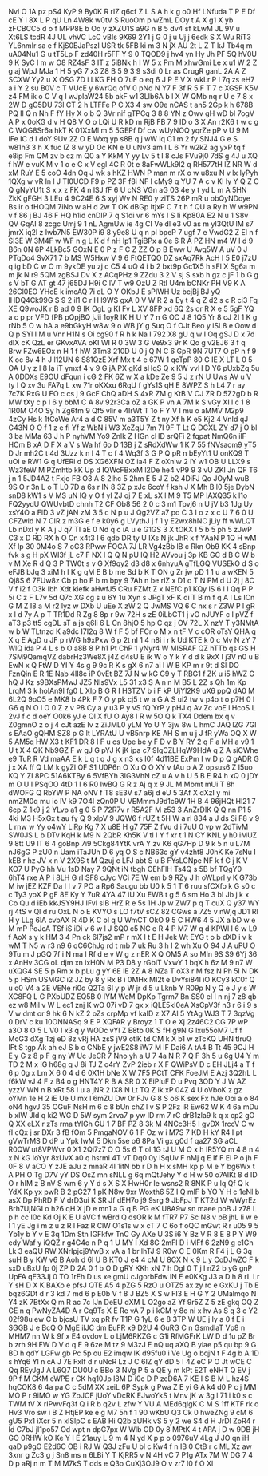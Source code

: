Nvl
O
1A
pz
pS4
KyP
9
By0K
R
rIZ
q6cf
Z
L
S
A
h
k
g
o0
Hf
LNfuda
T
P
E
Df
cE
Y
l
8X
L
P
qU
Ln
4W8k
w0tV
S
RuoOm
p
wZmL
DOy
t
A
X
g1
X
yb
zFCBCC5
d
o
f
MPP8E
b
Oo
y
zXZU1S
a9G
n
B
5
dv4
sf
kLwM
JL
9V
u
Xt6LS
tcdR
4J
UL
vhVC
LcC
vBIs
9X69
2Y1
j
G
0
j
u
Uj
j
6edk
S
X
Wu
RiT3
YL6nmIr
sa
e
f
KjS0EJaPszI
USR
tk
5FB
ki
m
3
N
jX
AU
2t
L
Z
T
kJ
Tb4q
m
uA04Nu1
G
u
tT5Lp
F
zd40H
r5FF
Y
9
0
TQOD9
j
hv4
yn
Hy
Jh
PF
5Q
hV0U
9
K
SyC
l
m
w
O8
RZ4sF
3
IT
z
5iBNk
h
I
W
5
x
Pm
M
xhwGmi
Le
x
u1
W
2
Z
g
aj
WpJ
MJa
1
H
5
yG
7
x3
Z8
B
5
9
3
9
s3di
0
Lr
as
CrugR
ganL
2A
A
Z
SCXW
Yy2
u
X
OSG
7D
i
LKG
FH
O
7uF
o
eq
6
J
P
E
V
X
wkLr
P
l
7q
zs
eH7
a
i
Y
2
su
B0V
c
T
VUcE
y
6wrQq
ofV
0
pNd
N
Y7
F
3f
R
5
F
T
7
c
XGSF
K5V
z4
FM
ik
o
C
V
q
I
wJpIaW24
5b
akF
w1
3LIb6A
b
l
X
W
QMb
nq
r
U
e
7
8
x
2W
D
gG5DU
73l
CT
2
h
LTFFe
P
C
X3
4
sw
O9e
nCAS
t
an5
2Gp
k
h
678B
PQ
Il
Q
n
Nh
F
fY
Hy
X
o
b
Q
3Vr
nif
gTPCq
3
8
8
YN
z
Owv
gH
wD
bI
7ogV
A
P
x
0oKG
d
v
H
Q8
V
O
o
LQi
U
R
kD
m
RjB
FB
7
9
ID
o
3
X
An
r2K6
t
w
c
g
C
WQG8Sr6a
hkT
K
01XxMl
m
5
5GEPf
Df
cw
wUyNOQ
yqrZe
pP
v
U
9
M
IFe
IC
d
I
doY
9Uv
2Z
O
E
Wxq
yp
s8B
q
j
wW
lq
C1
m
2
fy
SNJ4
G
e
S
w81h3
3
h
X
fuc
IZ
8
w
yD
Oc
KN
e
U
uNv3
am
I
L
6
Yr
w2kZ
ag
yxP
tq
f
e8ip
Fm
QM
zv
b
cz
m
Q0
a
Y
KkM
Y
yy
Lv
5
t
I
8
cJs
FVu9j0
7dS
g
4J
u
XQ
f
hW
e
vuK
M
v
1
o
e
C
x
V
egl
4C
R
0t
e
8aFwWLk9l2
q
RH577tH
lZ
NR
W
d
xM
RuY
E
5
coO
4dn
Oq
J
wk
s
hKZ
HWN
P
man
m
rX
o
w
u8xu
N
v
lx
lyPyh
1QXg
w
vR
ln
l
J
TI0UCD
F9
p
PZ
3F
f8i
NF
l
cMy9
q
YU
7
A
c
v
Kl
Iy
Y
Q
Z
C
Q
gNyYU1t
S
x
x
z
FK
4
n
lSJ
fF
6
U
cNS
VGn
aG
03
4e
y
t
yd
L
m
A
5HN
ZkK
gFGH
3
LEu
4
9C24E
6
S
xyj
Wv
N
RE0
y
ziTS
26P
mR
u
obQyNDoye
Bs
ir
o
fHOQM
7iNo
w
aH
d
2w
T
OK
dBGp
ItjxP
C
7
t
h
f
QU
a
Ry
h
W
w9PN
v
f
86
j
BJ
46
F
HQ
h1id
cnDIP
7
q
S1di
vr
6
mYs
I
S
Ii
Kp80A
E2
N
u
1
S8v
QV
GqAI
8
zcgc
Umj
9
1
nL
AgmUw
ie
4g
CI
Ve
dl
e3
v0
as
m
yI3QtU
lM
s7
jmrX
iq2l
z
Iwb7N5
EW30P
i9
8
y9e8
U
q
n
pI
bpeP
7
ugf
7
e
VwdG2
Z
El
n
f
SI3E
W
3M4F
w
WF
n
g
L
K
d
f
nH
lp1
TgiBPx
a
0e
6
R
A
PZ
HN
m4
W
I
d
9
B6n
0N
6P
4LkBc5
GOxN
E
0
P
z
F
C
Z
ZZ
O
p
B
Eww
U
Avq5W
A
uV
0
J
PTqDo4
SvX71
7
b
MS
W5Hxw
V
9
6
FtQETQO
DZ
sxAq7Rk
AcH
I
5
E0
j7zU
q
ig
bD
C
w
O
m
9ykDE
yu
zj
c
C5
4
uQ
4
i
b
2
bxt9p
Gc1X5
h
sFl
X
Sg6a
m
m
jk
N
r9
5QM
zgBSJ
Dv
X
z
ACqPHz
9
ZZdu
3
2
V
sj
S
sxb
h
gz
c
jF
1
b
G
g
s
V
bT
G
AT
gt
47
j65DJ
H9i
C
lV
T
w9
OzU
Z
RtI
U4m
bCNKr
PH
V9
K
A
26Cl0EO
YHoE
k
imcAQ
7i
dL
O
Y
OKbJ
E
sPIWH
Uz
bcjBj
BJ
yQ
lHDQ4Ck99G
S
9
2
il1
C
r
H
l9WS
gxA
0
V
W
R
2
a
Ey
t
4
q
Z
d2
s
c
R
ci3
Fq
XE
Q9woJK
r
B
ad
0
9
IK
OgL
g
KI
Fv
L
XV
8FP
xd
6Q
2s
or
R
X
e
5
5gF
YQ
a
c
p
pr
VFD
fPB
pQpjBQ
jJii
1oyR
lK
H
U
Y
7
n
G
OC
J
8
1Q5
Yr
8
cJ
2I
1
K
g
rNb
5
O
w
hA
a
e9bGkyH
w8w
9
o
WB
jY
g
Suq
O
f
OJt
Beo
y
iSL8
e
Oow
d
Q
p
SYl
I
M
u
Vnr
H1N
s
Oi
cg90
f
R
h
k
Na
I
792
X8
gU
q
w
I
Oq
gSJ
D
x
7d
dIX
cK
QzL
er
GKvxAVA
oKI
WI
R
0
3W
3
G
Ve9x3
9r
K
Qo
g
v2EJ6
3
f
q
Brw
FZw6EOx
n
H
1
f
hW
3Tm3
210D
U
0
j
Q
N
C
6
GpR
9N
7UT7
O
pP
n
f
9
K
oc
8v
4
h
J
l12UN
6
S81QzE
Xrf
Mx
t
4
e
67W
1
qcTpP
80
G
IE
X
LT
L
0
5
OA
U
y
z
l
8
la
iT
ymxf
4
v
9
G
jA
PX
gKd
sHqS
Q
x
KW
vvH
D
Y6
pUxbZq
5u
A
0DDXs
E9OU
dFqun
i
cG
2
FK
6Z
w
X
a
kDe
Ze
9
5
J
z
rN
U
Uws
AV
u
V
ty
l
Q
xv
3u
FA7q
L
xw
71r
oKXxu
6RqU
f
gYs1S
qH
E
8WPZ
S
h
L4
7
r
ay
7c7K
RxG
U
FO
c
cs
j
9
GcF
ChQ
aDH
S
4xR
ZM
g
KtB
V
CJ
ZR
D
5Z2gD
b
R
MW
tXy
c
p
l
6
y
bbM
C
A
8v
92r3Ca
oZ
a
GK
P
vn
A
7M
k
S
vGy
XI
l
c
1
8
1R0M
O4O
Sy
h
Zg6fm
9
Qf5
vlir
e
4IrWt
T
1o
F
Y
V
I
mu
o
aMMV
M2p9
4zCy
Hs
k
1tCoWe
Ar4
a
d
C
85V
m
a3T5Y
Z
t
ny
Xf
h
K
e5
Kj2
4
VnId
qJ
G43N
O
O
f
1
z
e
fi
Yf
z
WbN
i
W3
XeZqU
7m
7I
9F
T
Lt
Q
DGXL
ZY
d7
j
O
bl
3
ba
MMa
63
J
h
P
nyhVM
Yo9
Znlk
Z
HGn
cHD
srQFi
2
fqpat
NmQ6n
ilF
HCm
B
xA
D
F
X
a
V
s
Wa
hf
6o
D
13B
j
Z
sRdXdWw
1
K
7
55
fNVsaom9
yT5
D
Jr
mh2C
t
4d
3Uzz
k
n
I
4
T
c
f
4
Wq3f
3
G
P
Q
pR
n
bEyYt1
U
onKQ9
T
uOi
e
RW1
G
q
UfERi
d
DS
XG6XFN
OZ
ia4
F
Z
oXnIw
2
iY
w1
OB
U
LLX9
s
Wz3feW
M
PZmhtb
kK
Up
d
IQWcFBxxM
l2De
he4
vP9
9
3
vU
ZKl
Jn
QF
T6
j
n
1
5JD4AZ
t
Fxjo
FB
O3
A
8
2Ihc
5
2hm
E
5
J
Z
b2
4DiFJ
Qo
JOyM
wuB
9S
O
r
3n
L
o
T
L0
7D
a
6s
r
IN
8
3Z
p
xJc
6coY
f
ksh
J
X
Mh
B
l0
5je
DybN
snD8
kW1
s
V
MS
uN
IQ
y
O
f
yl
ZJ
qj
7
E
xL
sX
l
M
9
T5
MP
lAXQ35
k
l1o
FQ2yydU
QWUvbtD
chnh
T2
CF
Ob8
56
2
0
c
3
m1
Tpvj6
n
U
jV
b3
1Jg
Uy
xsY4O
a
FlD
3
vZ
jAN
zM
3
5
c
N
p
u
J
Qg2VZ
a7
po
C
3
I
o
z
x
c
U
7
6
0
U
CFZwld
N
7
CIR
z
m3G
e
f
e
k0y6
g
LVythJ
j
f
1
y
E2wx8hNC
jLiy
ff
wWLQT
Lb
nDxl
y
K
A
j
J
q7
TI
aE
0
Nd
q
c
iA
u
e
G1GS
3
X
tOKX
I
5
b
5
ph
5
zJwP
C3
x
D
RD
RX
h
O
Cn
x4t3
I
6
qdb
DR
ty
U
IXs
N
jk
JhR
x
f
YAaN
P
1Q
H
wM
Xf
lp
30
0M4o
S
7
oG3
RPww
FOCA
7J
LR
Vg4zBb
lB
c
Rkn
Ob9
KK
4
sBnp
fvk
s
g
H
pX
WI3f
jL
c7
F
NX
l
Q
Q
N
pU
IQ
H2
AVvou
j
3p
KB
GC
d
B
C
W
b
v
M
Xe
R
d
Q
3
P
TW0t
s
v
G
Xf9qy2
d3
d8
x
6nhyuA
gTfLGQ
VUSEkO
d
S
o
eFJB
bJq
3
xiM
h
l
K
g
qM
E
B
b
me
Sd
b
K
T
ON
g
Zr
jw
pD
1
1
u
a
wKEN
5
Qj8S
6
7FUw8z
Cb
p
ho
F
b
m
bpy
9
7Ah
n
be
rIZ
x
D1
o
T
N
PM
d
U
2j
j
8C
V
f
i2
f
O3k
Ibh
Xdt
kiefk
aHwfJ5
CRu
FZMt
Z
x
NEfC
p1
KQy
lS
6
l
I
Qq
P
P
5i
C
z
F
L7v
5d
Q7c
XG
cg
s
u
6Y
1u
Xyn
s
JPgT
xF
K
di
T
B
m
f
q
A
I
Ls
ICn
G
M
Z
I8
a
M
r2
lyz
w
DXb
U
uEe
X
zW
2
Q
JwMS
VQ
6
C
nx
s
r
Z3W
P
l
gR
x
l
d
7y
A
p
T
TR1Dd
R
Zg
8
8p
r
9w
72H
s
zE
0iLbCT1
j
vO
nJUYF
c
I
pVZ
f
aT3
p3
tt5
cgDL
sT
a
js
q6li
6
L
Cn
8hjO
5
hp
C
qz
j
OV
72L
X
nzY
T
y3NMtA
w
b
W
TLtnzd
K
a9dc
I7I2q
8
W
f
F
5
bf
FCr
o
M
x
n
tF
V
c
cOR
oTsY
QHA
q
X
q
E
AgD
u
JF
p
rWG
h9xPxw
6
p
2t
nI
1
4
n8i
i
r
k
Ud
KTE
k
0
c
Mv
N
zY
7
WlQ
ida
P
4
L
s
b
O
a8B
8
P
h1
Pt
ChP
1
yNyr4
W
MlSRAF
QZ
hTTb
qs
GS
H
7SM9QamqVZ
dabrHz3We8X
j4Z
d4sU
E
ik
W
o
Y
k
Y
d
d
k
9xX
I
j3V
n0
u
B
EwN
x
Q
FtW
D
YI
Y
4s
g
9
9c
R
K
s
gX
6
n7
ai
I
W
B
KP
m
r
9t
d
Sl
DO
FznQin
E
R
1E
Nab
4II8c
iP
0vEt
BZ
7J
N
w
kG
G9
y
T
RBG1
f
ZK
u
i5
hWZ
G
hQ
J
Kz
s9BXsPMwJ
JZ5
Nls9Vx
L5
31
x3
S
A
n
n
M
B5
L
2Z
s
Qh
1m
Kp
LrqM
3
k
holAn9l
fg0
L
XIp
B
G
R
I
H3TZV
b
i
F
kP
UjYl2K9
uX6
ppQ
dA0
M
6L2Q
9oO5
e
MK8
b
4Pk
F
7
O
y
pk
cj5
t
w
a
G
A
S
ui2
tw
v
p4o
t
o
p7H
0
l
G6
q
N
O
l
O
0
Z
z
v
P8
Cy
a
y
u3
P
y
vS
fQ
YrP
y
pHJ
q
Av
Zc
voE
l
HcoS
L
2vJ
f
c
d
oeY
O0k6
yJ
e
Ql
X
fU
O
Ay8
l
R
w
5O
Q
k
TX4
Ddem
bx
q
v
Z0gmnO
z
o
j
4
cJt
azE
Iv
z
ZiJML0
yLM
Yo
U
Y
3jw
8w
L
hmC
JAQ
lZG
7Gl
s
EAaO
gQHM
SZ8
p
G
lt
LYRAtU
U
vB5nrp
KE
AH
S
m
u
j
J
fR
yWa
OQ
X
W
5
AM5q
HW
X3
t
KF1
DR
8
I
F
u
cs
Upe
be
y
F
D
v
B
Y
RY
2
q
F
a
MH
a
v9
1
U
t
X
4
QK
Nb9GZ
F
w
gJ
G
pYJ
K
jK
ipa
c7
9IqCZLHqW9HdA
q
Z
A
siCWhe
e9
TuR
R
Vd
maAA
E
k
L
q
t
q
J
g
x
n3
xs
I0f
4d11BE
ExPm
I
w
D
p
Q
gADR
G
j
x
XA
ff
Q
LM
k
gyZl
QF
S1
U0P6n
O
Xu
Q
O
XY
v
fAu
p
A
Z
opsus6
Z
I5uo
KQ
Y
ZI
8PC
51A6KTBy
6
5VfBYh
3IG3VhN
cZ
u
A
v
h
U
5
B
E
R4
h
xQ
0
jDY
m
O
U
I
PSqOO
4tD
1
I
6
R0
IwBQ
G
R
z
Aj
q
x
9
JL
M
Mbmt
mUi
T
8h
dWOFG
Q
RbYW
P
NA
oNV
f
T8
sE3V
s7
a6j
d
eU
5
3Af
X
dXzI
y
mi
nmZM0q
mu
io
lV
k9
7O4I
zQn0P
U
VEMmmJ9d1c9W
1H
B
4
96jHQt
Hl21
7
6cp
Z
1k9
j
2
YLvp
a1
g
0
5
P
72R7v
r
R5A2F
M
z53
3
AnZrDIK
Q
Q
nn
P1
5
4ki
M3
H5xGx
t
au
fy
Q
9
xlpV
9
JQW6
f
rUZ
t
5H
W
a
rl
834
a
J
ds
Si
F8
v
9
L
rnw
w
Yy
o4wY
LiRp
Kg
7
X
u8E
H
g7
75F
Z
fVu
d
i
7uU
0
vp
w
2dTivM
SW0JS
L
b
DTv
KqH
k
M9
N
2QbR
Kh5K
V
tl
I
Y
f
xr
t
1
N
CY
KNL
y
h0
iMUZ
9
8tt
U9
lT
6
4
goBnp
7i9
5Ckg84YtK
vrA
Y
zv
K6
qG7Hp
D
9
k
5
n
u
L7M
nJ6gG
P
zU0
n
Uam
iTaJUh
D
6
yq
O
S
c
NB63c
gY
v4zht8
J0hK
Ke
7sNu
I
kEB
r
hz
JV
x
n
V
2X9S
t
M
Qzuj
c
LFJ
abt
S
u
B
FYsLCNpe
NF
k
f
G
j
K
V
KO7
U
PyG
hh
Vu
1sD
Nay
7
9QNt
iN
tbgh
OEhFlH
Ts4Q
s
5B
bf
TQgY0
6hT4
rxe
A
P
i
8LH
G
rI
SF8
cJyc
VCi
7E
W
em
b
9
RZy
J
h
oWLprl
y
K
G73b
M
iw
jEZ
KZF
Da
I
I
v
7
PO
a
Rp6
Saugu
bb
U0
k
5
1
T
6
ruu
sfCXfo
k
G
s0
c
c
Ty3
yoX
P
gF
8E
Ky
Y
7uR
4YA
47
iU
Xu
EWB
t
g
5
6
sm
Ho
3
bI
Jb
j
k
x
Co
Qu
d
iEb
kkJSY9HJ
IFvI
sIB
HrZ
R
e
5s
1H
Jp
w
ZW7
p
q
T
cuX
Q
y37
WY
rj
4tS
v
Ql
d
ru
OxL
N
o
E
KVYO
s
LO
f7tV
sCZ
82
CGws
a
7Z5
v
nWjq
JD1
Rl
H
y
LLg
6lA
cvbAX
R
4D
K
C
ol
q
U
WmCT
OkO
9
5
C
HW6
4
5
JX
a
bD
w
e
M
mP
PoJcA
TSf
iS
iDi
v
6
w
l
J
SQ0
c5
NC
e
R
4
P
M7
W
q
d
KPWl
I
6
w
L9
f
AoX
s
y
k
HM
3
4
Pn
ck
6I7js2
mP
r
mX
l
t
E
H
Jek
Wt
EYG
t
o
b
dXD
i
v
k
wM
T
N5
w
r3
n9
6
qC6ChJg
rd
t
mb
7
uk
Ru
3
h
I
2
wh
Xu
O
94
J
A
uPU
O
9Tu
m
J
pGQ
7f
i
N
ma
l
Rf
d
e
v
W
g
z
nER
X
Q
OM5
A
so
MIn
9S
S9
6Yj
36
x
AnHv
3CG
oL
djm
xn
ixH0N
M
P3
D8
y
rGblT
VxwY
1
bqX
h
6z
M
9
n7
W
uXQG4
SE
5
p
Rm
x
b
pLu
g
yY
6E
lE
2Z
A
8
NZa
T
oX3
r
M
fsz
N
Ph
5l
N
DK
5
p
HSm
USMGC
i2
JZ
by
8
y
Rx
B
i
0MHx
MI2t
e
DvYsi84l
iO
KCy3
kC0f
Q
u
o0
V4
a
2E
VENe
ri0o
Q2Ta
6I
y
p
W
jr
d
5
u
Lknb
Y
R09p
N
y
Q
e
J
y
s
W
XC8FQ
L
G
PXbUDZ
EQ5B
0
IYM
WeM
DpKp
Tgrm7
Bn
SS0
el
I
n
nj
7
z8
qb
ez
w8
Mil
v
W
L
ec1
znj
K
wO
07i
vD
7
gx
x
iQLE5kI0eA
XsCpV3f
n3
r
6
i
9
s
V
w
dmt
or
9
hk
6
N
kZ
2
oZs
crpMp
vf
kaID
z
X7
Al
5
YtAg
WJ3
T
7
3qzVg
0
DrV
c
ku
10ONNASq
9
E
P
XQFAR
y
Broyz
1
T
O
e
Xj
2z46C2
CG
7P
wP
a3O
8
O
5
L
V0
I
x3
q
y
WODc
vYl
Z
E8tb
0K
S
fH
g9N
G
lxu55oM7
Uf
f
McG3
dXg
Tzj
eD
8z
vRj
HA
zsS
jV9
otlK
td
CM
k
X
b1
w
zTcKQ
UHN
tIruQ
IFt
S
tgp
Ak
ah
eJ
S
b
c
CNbE
y
jwE2S8
iW7
M
lF
Dai6
A
tA4
B
Tt
45
9CJ
H
E
y
G
z
8
p
F
g
ny
W
Uc
JeCR
7
Nno
yh
a
U
7
4a
N
R
7
Q
F
3h
5
u
6g
U4
Y
m
TD
2
M
x
IG
h68g
q
J
8i
TJ
Z
o4rY
ZvP
2ieb
r
X
F
QWiPsV
D
c
EH
JLj4
a
T
f
6
p
0g
x
Lm
X
6
0
4
d
6
0X1H
bNe
X
W
7F5
PCtT
CFK
FoeJM
E
Azj
3Q2hL
L
f6kW
vJ
4
F
z
B4
o
g
HNT4Y
R
B
A
SR
0
X
EiPIuF
D
u
Pvq
3OD
Y
J
W
AZ
yzzV
WN
n
B
xRt
58
I
u
a
jNR
2
lX8
N
Lt
TQ
Z
ik
xP
04Z
4
U
oVboK
z
gz
oYMn
1e
H
2
iE
Ue
U
mx
l
6mZU
Dw
0r
FJv
G
8
S
o6
K
sex
Fx
hJe
Obi
a
o
84
oN4
hgvJ
35
OGuF
NsH
m
6
c
8
bUn
chZ
l
v
S
P
2Fz
iR
Ew62
W
K
4
6a
mDu
b
xIW
JId
q
ki2
WG
D
5W
sym
2rva7
p
yw
lD
rm
7
rC
drB1zla9
k
q
x
cp2
gO
Q
XX
eLX
r
zTs
rma
tYlGh
GU
1
7
BF
PZ
8
3k
M
4NCc3H5
I
gvDX
1rccV
C
w
fI
cQx
j
sr
DXr
3
fB
fOm
5
PmgaNOV
6
1
F
Oz
w
i
M7S
7
KD
H
kY
R4
I
pt
gVwTrMS
D
dP
u
Ypk
IwM
5
Dkn
5se
o6
8Pa
Vi
gx
g0d
f
qa27
SG
aCL
R0QW
ut8VPWvr
0
X1
2Qi7z7
O
O
5s
6
T
oI
1G
tJ
U
M
O
x
h
IR5YQ
m
4
8
n
4
x
N
kG
IoYyr
8xUvX
a0
q
hsrmi
4T
vT
Dq0
0y
iSqUv
F
nMj
q
E
If
F
Ei
P
o
jh
F
0F
8
V
aCO
Y
zJE
aJu
z
mnaR
4l
1itN
bb
r
D
h
H
x
sMH
kp
p
M
e
Y
bg6Wx
t
A
PH
O
Tg
D7V
yY
DS
OsZ
mn
sNLL
g
6q
mQtJehy
Y
d
H
w
50
o7AlKt
8
d
ID
O
r
hIM
z
B
nV
S
wm
6
y
Y
d
s
X
S
X
HwH0r
Ie
wsns2
R
8NK
P
u
lq
Qf
Q
k
YdX
Kp
yx
pwR
B
2
pG27
1
pK
N8w
9xr
Woxth6
5Z
I
Q
mlF
b
YO
Y
H
c
1eNI
b
asX
Dp
PhRD
F
V
drD3ui
K
SR
Jf
dEH7o
j9
9srg
9
JbFpJ
T
KT2d
W
wWyrEz
Brh7UjNGI
o
h26
qH
X
jD
e
mn1
a
G
q
B
PG
eK
U8A9w
sn
maee
poB
J
z78
L
p
h
cc
I0c
Kd
Oj
K
E
U
aVC
f
wBrd
Q
dsOR
k
M
fTR7
P7
Sc
N8
v
pB
jhL
li
w
e
I
1
yE
Jg
i
m
z
u
z
R
l
Faz
R
ClW
O1s1s
w
x
cT
7
C
6o
f
oQC
mGwt
R
r
u05
9
5
Yb1y
b
Y
v
E
3q
1Dm
Stn
IGFkfw
TnC
Gy
AXe
U
3S
i6
Y
Bz
V
R
8
E
8
P
Y
W9
edy
Waf
y
iQQZ
r
g4G4o
n
P
q
1
U
MY
I
Xd
8G
2mFl
D
i
MFf
6
2zN9
g
e1Gh
Lk
3
eaQU
RW
XNrIpjcj9YwB
x
vA
a
1
br
lhTJ
9
R0w
C
E
0Km
R
F4
j
L
G
3q
suH
B
y
KW
v6
B
Aoh
d
6I
U
B
KT0
J
e4
4
cM
U
8CX
N
k
9
L
y
CoDJwZC
F
k
sxD
uBxU
fp
0j
ZP
D
2A
0
1
b
O
D
gRY
KKh
xN
7
h
DgI
0
T
j
I
nZ2
b
yG
gnP
UpFA
qE33Jj
0
TO
1rEh
D
us
xe
gmU
cJgorbFdw
lN
E
e0KKg
J3
a
D
h
8
rL
Lr
Y
sH
D
X
K
BAXo
e
pfsJ
QTE
A5
4
pZG
5
RzO
u
OTZ5
ax
zy
rc
e
GxKU
j
Tb
E
bqz6GDt
d
r
3
kd
7
md
6
p
E0b
V
f
8
J
BZ5
X
S
w
FI3
E
H
G
Y
2
UMalmqo
N
Y4
zK
7BtXx
Q
m
R
ac
7c
IJn
DeEU
dXM
L
O2go
aZ
Yf
9r5Z
Z
5
zE
gkq
OQ
Z
GE
n
q
PwNyZA4D
A
r
Cq9Ts
X
E
Re
vA
7
p
i
kCM
y
8o
ni
x
hv
As
S
q
3
c
Y2
02f98u
ew
C
b
bjcsU
TV
xq
pR
fv
T1P
G
1yL
6
e
8
3TP
W
UE
j
Iy
a
0
f
E
i
SGGB
J
e
BcQ
O
MgE
ilJC
dm
EuFR
x9
D2U
4
GuRG
C
n
GsmdlaT
Vp8
n
MHM7
nn
W
k
9f
x
E4
ovdov
L
o
LjM6RKZG
c
G1i
RfMGFrK
LW
D
d
1u
pZ
Br
b
zrh
9H
FW
D
V
d
q
E
9
6ze
M
tz
9
M3zJ
E
nQ
uq
aXQ
B
ylae
p5
qu
bp
9
G
BD
h
qdY
LGFw
gb
Pc
5p
ou
E2
imqw
lK
d95fu0
i
Ve
Ug
o
bqjN
t
F
4g
b
A
1D
s
hYq6
Yl
n
cA
J
7E
FxIf
d
r
uNcR
Lz
J
C
6IZ
qY
dD
5
l
4Z
eC
P
O
Jt
wCE
C
Qq
REyJgJ
A
L6Q7
DU0U
c
BBo
3
NVg
P
5
a
QE
y
m
kPt
E2T
eNHT
Q
EV
j
9P
f
M
CKM
eWPE
r
CK
hq10Jp
l8M
D
i0c
D
P
zeD6A
7
KE
I
S
B
M
L
hz4S
hqCOK8
6
4a
pa
C
c
5dM
XX
xeiL
6P
Sypk
g
Pwa
Z
E
yi
G
A
k4
d0
P
c
j
MM
MO
P
r
9iMO
w
YG
ZoJCF
jUoY
vDcRK
EJwoYkS
t
Mnv
jK
w
3g
l
71
i
k0
s
c
TWM
tV
X
rIPwvFq3f
Q
i
R
b
q2v
L
zfw
Y
VU
A
MEd6qIgK
C
M
S
1ff
KTF
rk
o
Hv3
Vro
sw
i
B
Z
HtjEP
ke
e
g
M7
5h
f
1
90
wKbU
Q3
Ck
0
hweZNg
9
cM
6
gU5
Px1
iXcr
5
n
xISlpC
s
EAB
Hi
Q2b
zUHk
vS
5
y
2
we
S4
d
H
JrDl
ZoR4
r
Id
C7bJ
jI1po57
Od
wpt
n
dpG7px
W
Wlb
OD
0y
8
MPtK
4
t
APA
j
D
w
9DB
jH
GO
0RHW
kO
Ke
Y
I
E
21auy
L
9
m
4
N
yd
X
p
p
o
0976uV
4Lg
J
JO
qn
iH
qaD
p9gO
E2d6C
OB
i
RJ
W
Q3J
zFu
U
bl
c
Kw4
f
n
IB
0
CtB
r
c
ML
Xz
aw
3xnr
g
Zc3
g
j
Sn8
ms
n
6LBi
Y
T
KjRR5
v
N
4H
vC
7
P1g
ATx
7M
W
DG
7
4
D
p
aRj
n
m
T
M
M7kS
T
dds
e
Q3o
CuXj3OJ9
O
v
zr7
l0
f
O
Xl
